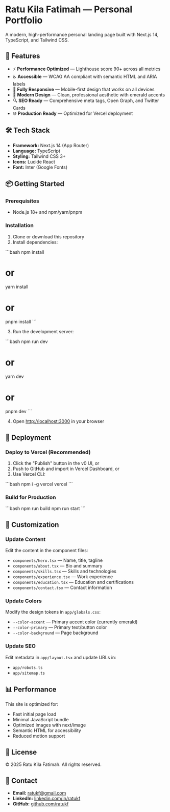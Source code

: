 # Ratu Kila Fatimah — Personal Portfolio

A modern, high-performance personal landing page built with Next.js 14, TypeScript, and Tailwind CSS.

## 🚀 Features

- ⚡ **Performance Optimized** — Lighthouse score 90+ across all metrics
- ♿ **Accessible** — WCAG AA compliant with semantic HTML and ARIA labels
- 📱 **Fully Responsive** — Mobile-first design that works on all devices
- 🎨 **Modern Design** — Clean, professional aesthetic with emerald accents
- 🔍 **SEO Ready** — Comprehensive meta tags, Open Graph, and Twitter Cards
- 🌐 **Production Ready** — Optimized for Vercel deployment

## 🛠️ Tech Stack

- **Framework:** Next.js 14 (App Router)
- **Language:** TypeScript
- **Styling:** Tailwind CSS 3+
- **Icons:** Lucide React
- **Font:** Inter (Google Fonts)

## 📦 Getting Started

### Prerequisites

- Node.js 18+ and npm/yarn/pnpm

### Installation

1. Clone or download this repository
2. Install dependencies:

\`\`\`bash
npm install
# or
yarn install
# or
pnpm install
\`\`\`

3. Run the development server:

\`\`\`bash
npm run dev
# or
yarn dev
# or
pnpm dev
\`\`\`

4. Open [http://localhost:3000](http://localhost:3000) in your browser

## 🚢 Deployment

### Deploy to Vercel (Recommended)

1. Click the "Publish" button in the v0 UI, or
2. Push to GitHub and import in Vercel Dashboard, or
3. Use Vercel CLI:

\`\`\`bash
npm i -g vercel
vercel
\`\`\`

### Build for Production

\`\`\`bash
npm run build
npm run start
\`\`\`

## 📝 Customization

### Update Content

Edit the content in the component files:
- `components/hero.tsx` — Name, title, tagline
- `components/about.tsx` — Bio and summary
- `components/skills.tsx` — Skills and technologies
- `components/experience.tsx` — Work experience
- `components/education.tsx` — Education and certifications
- `components/contact.tsx` — Contact information

### Update Colors

Modify the design tokens in `app/globals.css`:
- `--color-accent` — Primary accent color (currently emerald)
- `--color-primary` — Primary text/button color
- `--color-background` — Page background

### Update SEO

Edit metadata in `app/layout.tsx` and update URLs in:
- `app/robots.ts`
- `app/sitemap.ts`

## 📊 Performance

This site is optimized for:
- Fast initial page load
- Minimal JavaScript bundle
- Optimized images with next/image
- Semantic HTML for accessibility
- Reduced motion support

## 📄 License

© 2025 Ratu Kila Fatimah. All rights reserved.

## 🤝 Contact

- **Email:** ratukf@gmail.com
- **LinkedIn:** [linkedin.com/in/ratukf](https://linkedin.com/in/ratukf)
- **GitHub:** [github.com/ratukf](https://github.com/ratukf)

